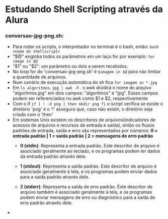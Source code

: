 # Estudando Shell Scripting através da Alura

### conversao-jpg-png.sh:
- Para rodar os scripts, o interpretador no terminal é o bash, então: ``bash <nome do shellscript>``
- "$@" engloba todos os parâmetros em um laço for por exemplo: ``for image in $@``
- "$1" ou "$2": um parâmetro ou dois a serem recebidos.
- No loop for do 'conversao-jpg-png.sh' é ``$imagem in $@`` para não limitar a quantidade de arquivos.
- Num cenário de execução automática do sh fica ``for imagem in *.jpg`` 
- Em ``ls algoritmos.jpg | awk -F.`` o awk dividirá o nome do arquivo "algoritmos.jpg" em dois campos: "algoritmos" e "jpg". Esses campos podem ser referenciados no awk como $1 e $2, respectivamente.
- Com o if ``if [ ! -d png ] then mkdir png fi`` o script verifica se existe o diretório 'png' e o '!' assegura que, caso não existir, o diretório seja criado com o 'then'
- Em sistemas Unix existem os descritores de arquivos(indicadores de acessos de arquivos e recursos de entrada e saída), então os fluxos padrões de entrada, saída e erro são representados por números:
  **0 = entrada padrão | 1 = saída padrão | 2 = mensagens de erro padrão**
   - **0 (stdin)**: Representa a entrada padrão. Este descritor de arquivo é associado geralmente ao teclado, e os programas podem ler dados da entrada padrão através dele.

   - **1 (stdout)**: Representa a saída padrão. Este descritor de arquivo é associado geralmente à tela, e os programas podem enviar dados para a saída padrão através dele.

   - **2 (stderr)**: Representa a saída de erro padrão. Este descritor de arquivo também é associado geralmente à tela, e os programas podem enviar mensagens de erro ou diagnóstico para a saída de erro padrão através dele.
- 
